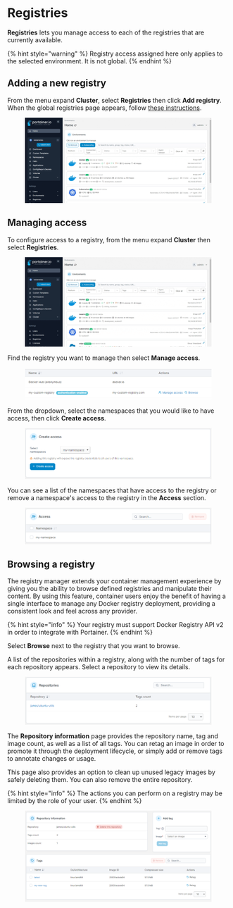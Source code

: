 # Registries

**Registries** lets you manage access to each of the registries that are currently available.

{% hint style="warning" %}
Registry access assigned here only applies to the selected environment. It is not global.
{% endhint %}

## Adding a new registry

From the menu expand **Cluster**, select **Registries** then click **Add registry**. When the global registries page appears, follow [these instructions](../../../admin/registries/add/).

<figure><img src="../../../.gitbook/assets/2.15-k8s-cluster-registries-add.gif" alt=""><figcaption></figcaption></figure>

## Managing access

To configure access to a registry, from the menu expand **Cluster** then select **Registries**.

<figure><img src="../../../.gitbook/assets/2.15-k8s-cluster-registries.gif" alt=""><figcaption></figcaption></figure>

Find the registry you want to manage then select **Manage access**.&#x20;

<figure><img src="../../../.gitbook/assets/2.15-k8s-cluster-registries-manage.png" alt=""><figcaption></figcaption></figure>

From the dropdown, select the namespaces that you would like to have access, then click **Create access**.

<figure><img src="../../../.gitbook/assets/2.15-k8s-cluster-registries-createaccess.png" alt=""><figcaption></figcaption></figure>

You can see a list of the namespaces that have access to the registry or remove a namespace's access to the registry in the **Access** section.

<figure><img src="../../../.gitbook/assets/2.15-k8s-cluster-registries-access.png" alt=""><figcaption></figcaption></figure>

## Browsing a registry

The registry manager extends your container management experience by giving you the ability to browse defined registries and manipulate their content. By using this feature, container users enjoy the benefit of having a single interface to manage any Docker registry deployment, providing a consistent look and feel across any provider.

{% hint style="info" %}
Your registry must support Docker Registry API v2 in order to integrate with Portainer.
{% endhint %}

Select **Browse** next to the registry that you want to browse.

A list of the repositories within a registry, along with the number of tags for each repository appears. Select a repository to view its details.

<figure><img src="../../../.gitbook/assets/2.15-k8s-cluster-registries-browse.png" alt=""><figcaption></figcaption></figure>

The **Repository information** page provides the repository name, tag and image count, as well as a list of all tags. You can retag an image in order to promote it through the deployment lifecycle, or simply add or remove tags to annotate changes or usage.

This page also provides an option to clean up unused legacy images by safely deleting them. You can also remove the entire repository.

{% hint style="info" %}
The actions you can perform on a registry may be limited by the role of your user.
{% endhint %}

<figure><img src="../../../.gitbook/assets/2.15-registries-browse-repo-detail.png" alt=""><figcaption></figcaption></figure>
